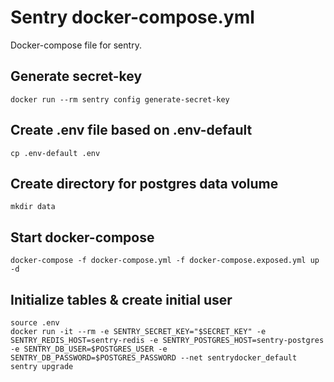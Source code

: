 # Sentry docker-compose.yml

Docker-compose file for sentry.

## Generate secret-key
```
docker run --rm sentry config generate-secret-key
```
## Create .env file based on .env-default
```
cp .env-default .env
```
## Create directory for postgres data volume
```
mkdir data
```
## Start docker-compose
```
docker-compose -f docker-compose.yml -f docker-compose.exposed.yml up -d
```
## Initialize tables & create initial user
```
source .env
docker run -it --rm -e SENTRY_SECRET_KEY="$SECRET_KEY" -e SENTRY_REDIS_HOST=sentry-redis -e SENTRY_POSTGRES_HOST=sentry-postgres -e SENTRY_DB_USER=$POSTGRES_USER -e SENTRY_DB_PASSWORD=$POSTGRES_PASSWORD --net sentrydocker_default sentry upgrade
```
